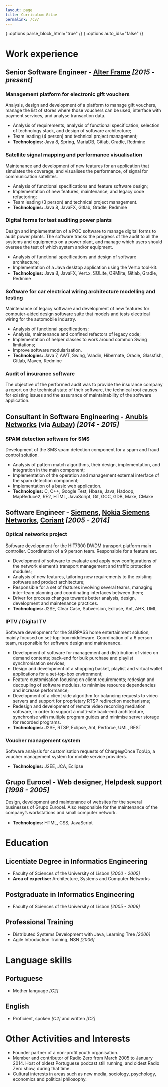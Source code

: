 ```yaml
---
layout: page
title: Curriculum Vitae
permalink: /cv/
---
```


{::options parse_block_html="true" /}
{::options auto_ids="false" /}

<div class="cv">

# Work experience

## Senior Software Engineer - [Alter Frame](https://www.alter-solutions.com) _[2015 - present]_

### Management platform for electronic gift vouchers
Analysis, design and development of a platform to manage gift vouchers, manage the list of stores where those vouchers can be used, interface with payment services, and analyse transaction data.
- Analysis of requirements, analysis of functional specification, selection of technology stack, and design of software architecture;
- Team leading (4 person) and technical project management;
- __Technologies:__ Java 8, Spring, MariaDB, Gitlab, Gradle, Redmine

### Satellite signal mapping and performance visualisation
Maintenance and development of new features for an application that simulates the coverage, and visualises the performance, of signal for communication satellites.
- Analysis of functional specifications and feature software design;
- Implementation of new features, maintenance, and legacy code refactoring;
- Team leading (3 person) and technical project management.
- __Technologies:__ Java 8, JavaFX, Gitlab, Gradle, Redmine

### Digital forms for test auditing power plants
Design and implementation of a POC software to manage digital forms to audit power plants. The software tracks the progress of the audit to all the systems and equipments on a power plant, and manage which users should oversee the test of which system and/or equipment.
- Analysis of functional specifications and design of software architecture;
- Implementation of a Java desktop application using the Vert.x tool-kit.
- __Technologies:__ Java 8, JavaFX, Vert.x, SQLite, ORMlite, Gitlab, Gradle, Redmine

### Software for car electrical wiring architecture modelling and testing
Maintenance of legacy software and development of new features for computer-aided design software suite that models and tests electrical wiring for the automobile industry.
- Analysis of functional specifications;
- Analysis, maintenance and confined refactors of legacy code;
- Implementation of helper classes to work around common Swing limitations;
- Improve software modularisation.
- __Technologies:__ Java 7, AWT, Swing, Vaadin, Hibernate, Oracle, Glassfish, Gitlab, Maven, Redmine

### Audit of insurance software
The objective of the performed audit was to provide the insurance company a report on the technical state of their software, the technical root causes for existing issues and the assurance of maintainability of the software application.


## Consultant in Software Engineering - [Anubis Networks](https://www.anubisnetworks.com) (via [Aubay](http://www.aubay.pt)) _[2014 - 2015]_

### SPAM detection software for SMS
Development of the SMS spam detection component for a spam and fraud control solution.
- Analysis of pattern match algorithms, their design, implementation, and integration in the main component;
- Implementation of the operation and management external interface of the spam detection component;
- Implementation of a basic web application.
- __Technologies:__ C, C++, Google Test, Hbase, Java, Hadoop, MapReduce2, RE2, HTML, JavaScript, Git, GCC, GDB, Make, CMake


## Software Engineer - [Siemens](https://www.siemens.com/pt/pt/home.html), [Nokia Siemens Networks](https://networks.nokia.com), [Coriant](https://www.coriant.com/) _[2005 - 2014]_


### Optical networks project
Software development for the HIT7300 DWDM transport platform main controller. Coordination of a 9 person team. Responsible for a feature set.
- Development of software to evaluate and apply new configurations of the network element’s transport management and traffic protection modules;
- Analysis of new features, tailoring new requirements to the existing software and product architecture;
- Responsible for a set of features involving several teams, managing inter-team planning and coordinating interfaces between them;
- Driver for process changes towards better analysis, design, development and maintenance practices.
- __Technologies:__ J2SE, Clear Case, Subversion, Eclipse, Ant, AHK, UML


### IPTV / Digital TV
Software development for the SURPASS home entertainment solution, mainly focused on set-top-box middleware. Coordination of a 6 person team, responsible for software design and maintenance.
- Development of software for management and distribution of video on demand contents; back-end for bulk purchase and playlist synchronisation services;
- Design and development of a shopping basket, playlist and virtual wallet applications for a set-top-box environment;
- Feature customisation focusing on client requirements; redesign and decoupling of software modules, to minimise resource dependencies and increase performance;
- Development of a client side algorithm for balancing requests to video servers and support for proprietary RTSP redirection mechanisms;
- Redesign and development of remote video recording mediation software, in order to support a multi-site back-end architecture, synchronise with multiple program guides and minimise server storage for recorded programs.
- __Technologies:__ J2SE, RTSP, Eclipse, Ant, Perforce, UML, REST


### Voucher management system
Software analysis for customisation requests of Charge@Once TopUp, a voucher management system for mobile service providers.
- __Technologies:__ J2EE, JCA, Eclipse


## Grupo Eurocel - Web designer, Helpdesk support _[1998 - 2005]_

Design, development and maintenance of websites for the several businesses of Grupo Eurocel. Also responsible for the maintenance of the company’s workstations and small computer network.
- __Technologies:__ HTML, CSS, JavaScript


# Education


## Licentiate Degree in Informatics Engineering
- Faculty of Sciences of the University of Lisbon _[2000 - 2005]_
- __Area of expertise:__ Architecture, Systems and Computer Networks

## Postgraduate in Informatics Engineering
- Faculty of Sciences of the University of Lisbon _[2005 - 2006]_

## Professional Training
- Distributed Systems Development with Java, Learning Tree _[2006]_
- Agile Introduction Training, NSN _[2006]_


# Language skills


## Portuguese
- Mother language _[C2]_

## English
- Proficient, spoken _[C2]_ and written _[C2]_


# Other Activities and Interests


- Founder partner of a non-profit youth organisation.
- Member and contributor of Radio Zero from March 2005 to January 2014. Host of oldest Portuguese podcast still running, and oldest Radio Zero show, during that time.
- Cultural interests in areas such as new media, sociology, psychology, economics and political philosophy.
</div>